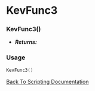 # KevFunc3

### KevFunc3()
- ***Returns:*** 

### Usage

```Lua
KevFunc3()
```


[Back To Scripting Documentation](../README.md)
